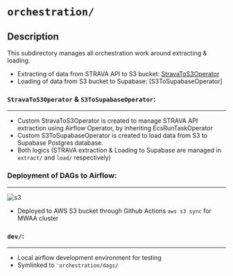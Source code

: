 # `orchestration/`

## Description
This subdirectory manages all orchestration work around extracting & loading.
- Extracting of data from STRAVA API to S3 bucket: [StravaToS3Operator](https://github.com/haojunsng/strava_pipeline/blob/5a9b8ab31742d75aad87b7f7b7178d9c0ea04f41/pipeline/pipeline/orchestration/dags/utils/StravaToS3Operator.py)
- Loading of data from S3 bucket to Supabase: [S3ToSupabaseOperator]

### `StravaToS3Operator` & `S3ToSupabaseOperator`:
---

- Custom StravaToS3Operator is created to manage STRAVA API extraction using Airflow Operator, by inheriting EcsRunTaskOperator
- Custom S3ToSupabaseOperator is created to load data from S3 to Supabase Postgres database.
- Both logics (STRAVA extraction & Loading to Supabase are managed in `extract/` and `load/` respectively)

### Deployment of DAGs to Airflow:
---
![s3](https://github.com/haojunsng/simple_pipeline/blob/main/pipeline/assets/s3.png)
- Deployed to AWS S3 bucket through Github Actions `aws s3 sync` for MWAA cluster


### `dev/`:
---
- Local airflow development environment for testing
- Symlinked to `'orchestration/dags/`
